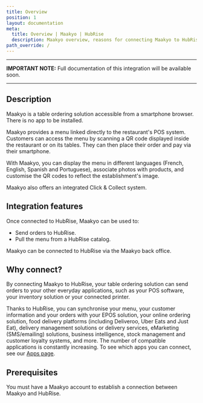 ```yaml
---
title: Overview
position: 1
layout: documentation
meta:
  title: Overview | Maakyo | HubRise
  description: Maakyo overview, reasons for connecting Maakyo to HubRise and summary of integrated features. Synchronise data between your EPOS and your apps.
path_override: /
---
```


---

**IMPORTANT NOTE:** Full documentation of this integration will be available soon.

---

## Description

Maakyo is a table ordering solution accessible from a smartphone browser. There is no app to be installed.

Maakyo provides a menu linked directly to the restaurant's POS system. Customers can access the menu by scanning a QR code displayed inside the restaurant or on its tables. They can then place their order and pay via their smartphone.

With Maakyo, you can display the menu in different languages (French, English, Spanish and Portuguese), associate photos with products, and customise the QR codes to reflect the establishment's image.

Maakyo also offers an integrated Click & Collect system.

## Integration features

Once connected to HubRise, Maakyo can be used to:

- Send orders to HubRise.
- Pull the menu from a HubRise catalog.

Maakyo can be connected to HubRise via the Maakyo back office.

## Why connect?

By connecting Maakyo to HubRise, your table ordering solution can send orders to your other everyday applications, such as your POS software, your inventory solution or your connected printer.

Thanks to HubRise, you can synchronise your menu, your customer information and your orders with your EPOS solution, your online ordering solution, food delivery platforms (including Deliveroo, Uber Eats and Just Eat), delivery management solutions or delivery services, eMarketing (SMS/emailing) solutions, business intelligence, stock management and customer loyalty systems, and more. The number of compatible applications is constantly increasing. To see which apps you can connect, see our [Apps page](/apps).

## Prerequisites

You must have a Maakyo account to establish a connection between Maakyo and HubRise.
